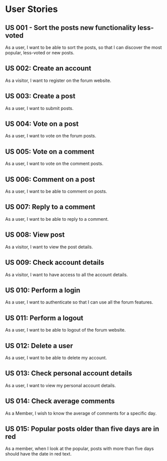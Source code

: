 # User Stories

## US 001 - Sort the posts new functionality less-voted

As a user, I want to be able to sort the posts, so that I can discover the most popular, less-voted or new posts.

## US 002: Create an account

As a visitor, I want to register on the forum website.

## US 003: Create a post

As a user, I want to submit posts.

## US 004: Vote on a post

As a user, I want to vote on the forum posts.

## US 005: Vote on a comment

As a user, I want to vote on the comment posts.

## US 006: Comment on a post

As a user, I want to be able to comment on posts.

## US 007: Reply to a comment

As a user, I want to be able to reply to a comment.

## US 008: View post

As a visitor, I want to view the post details.

## US 009: Check account details

As a visitor, I want to have access to all the account details.

## US 010: Perform a login

As a user, I want to authenticate so that I can use all the forum features.

## US 011: Perform a logout

As a user, I want to be able to logout of the forum website.

## US 012: Delete a user

As a user, I want to be able to delete my account.

## US 013: Check personal account details

As a user, I want to view my personal account details.

## US 014: Check average comments

As a Member, I wish to know the average of comments for a specific day.

## US 015: Popular posts older than five days are in red

As a member, when I look at the popular, posts with more than five days should have the date in red text.
